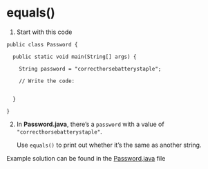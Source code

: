 # equals()

1. Start with this code

```
public class Password {
  
  public static void main(String[] args) {
    
    String password = "correcthorsebatterystaple";
    
    // Write the code:
    
    
  }
  
}
```

2. In **Password.java**, there’s a ```password``` with a value of ```"correcthorsebatterystaple"```.

	Use ```equals()``` to print out whether it’s the same as another string.


Example solution can be found in the [Password.java](https://github.com/keldavis/Java-Practice/blob/master/Foundations/8.%20String%20Methods/equals/Password.java) file